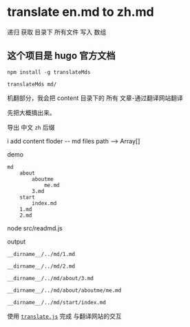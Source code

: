 # translate en.md to zh.md

递归 获取 目录下 所有文件 写入 数组

## 这个项目是 hugo 官方文档 

```
npm install -g translateMds
```

```
translateMds md/
```

机翻部分，我会把 content 目录下的 所有 文章-通过翻译网站翻译

先把大概搞出来。 

导出 中文 ``zh`` 后缀

i add content floder -- md files path --> Array[]

demo

```
md
    about
        aboutme
            me.md
        3.md
    start
        index.md
    1.md
    2.md
```

node src/readmd.js

output
```
__dirname__/../md/1.md

__dirname__/../md/2.md

__dirname__/../md/about/3.md

__dirname__/../md/about/aboutme/me.md

__dirname__/../md/start/index.md
```

使用 [``translate.js``](https://github.com/Selection-Translator/translation.js) 完成 与翻译网站的交互

